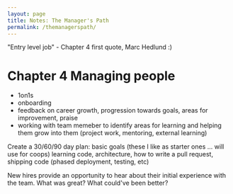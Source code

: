 ```yaml
---
layout: page
title: Notes: The Manager's Path
permalink: /themanagerspath/
---
```


"Entry level job" - Chapter 4 first quote, Marc Hedlund :)

# Chapter 4 Managing people

- 1on1s
- onboarding
- feedback on career growth, progression towards goals, areas for improvement, praise
- working with team memeber to identify areas for learning and helping them grow into them (project work, mentoring, external learning)

Create a 30/60/90 day plan: basic goals (these I like as starter ones ... will use for coops) learning code, architecture, how to write a pull request, shipping code (phased deployment, testing, etc)

New hires provide an opportunity to hear about their initial experience with the team. What was great? What could've been better?

